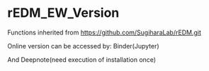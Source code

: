 # rEDM_EW_Version
Functions inherited from https://github.com/SugiharaLab/rEDM.git

Online version can be accessed by: 
Binder(Jupyter)

And Deepnote(need execution of installation once)

